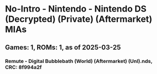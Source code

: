# No-Intro - Nintendo - Nintendo DS (Decrypted) (Private) (Aftermarket) MIAs
## Games: 1, ROMs: 1, as of 2025-03-25

### Remute - Digital Bubblebath (World) (Aftermarket) (Unl).nds, CRC: 8f994a2f
